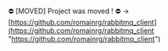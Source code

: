 ⛔ [MOVED] Project was moved ! ⛔ -> [https://github.com/romainrg/rabbitmq_client](https://github.com/romainrg/rabbitmq_client "https://github.com/romainrg/rabbitmq_client")
